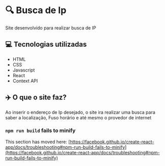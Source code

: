 # 🔍 Busca de Ip

Site desenvolvido para realizar busca de IP

## 💻 Tecnologias utilizadas 

- HTML
- CSS
- Javascript
- React
- Context API

## ✈️ O que o site faz? 

Ao inserir o endereço de Ip desejado, o site ira realizar uma busca para saber a localização, Fuso horário e até mesmo o provedor de internet

### `npm run build` fails to minify

This section has moved here: [https://facebook.github.io/create-react-app/docs/troubleshooting#npm-run-build-fails-to-minify](https://facebook.github.io/create-react-app/docs/troubleshooting#npm-run-build-fails-to-minify)
